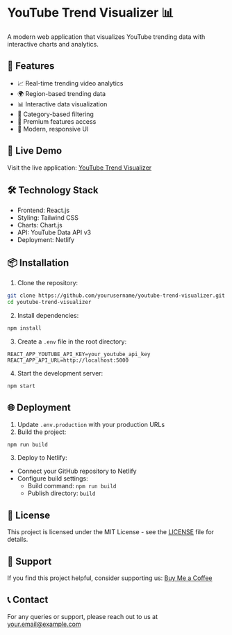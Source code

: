 # YouTube Trend Visualizer 📊

A modern web application that visualizes YouTube trending data with interactive charts and analytics.

## 🌟 Features

- 📈 Real-time trending video analytics
- 🌍 Region-based trending data
- 📊 Interactive data visualization
- 🎯 Category-based filtering
- 💫 Premium features access
- 🎨 Modern, responsive UI

## 🚀 Live Demo

Visit the live application: [YouTube Trend Visualizer](https://your-domain.com)

## 🛠️ Technology Stack

- Frontend: React.js
- Styling: Tailwind CSS
- Charts: Chart.js
- API: YouTube Data API v3
- Deployment: Netlify

## 📦 Installation

1. Clone the repository:
```bash
git clone https://github.com/yourusername/youtube-trend-visualizer.git
cd youtube-trend-visualizer
```

2. Install dependencies:
```bash
npm install
```

3. Create a `.env` file in the root directory:
```env
REACT_APP_YOUTUBE_API_KEY=your_youtube_api_key
REACT_APP_API_URL=http://localhost:5000
```

4. Start the development server:
```bash
npm start
```

## 🌐 Deployment

1. Update `.env.production` with your production URLs
2. Build the project:
```bash
npm run build
```

3. Deploy to Netlify:
- Connect your GitHub repository to Netlify
- Configure build settings:
  - Build command: `npm run build`
  - Publish directory: `build`

## 📄 License

This project is licensed under the MIT License - see the [LICENSE](LICENSE) file for details.

## 🤝 Support

If you find this project helpful, consider supporting us:
[Buy Me a Coffee](https://www.buymeacoffee.com/kairo369)

## 📞 Contact

For any queries or support, please reach out to us at your.email@example.com
